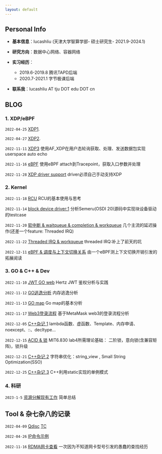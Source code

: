 ```yaml
---
layout: default
---
```


## Personal Info
+ **基本信息**：lucashliu  (天津大学智算学部- 硕士研究生-  2021.9-2024.1)
+ **研究方向**：数据中心网络、容器网络
+ **实习经历**：
  + 2019.6-2019.8 腾讯TAPD后端
  + 2020.7-2021.1 字节极课后端

+ **联系我**：lucashliu AT tju DOT edu DOT cn

## BLOG

### 1. XDP/eBPF

`2022-04-25`  [XDP1](./zp_1_xdp.html).

`2022-04-27`  [XDP2](./zp_2_xdp.html).

`2022-11-11`  [XDP3](https://note.youdao.com/s/K7H5TCsS)    使用AF_XDP在用户态轮询获取、处理、发送数据包实现userspace auto echo

`2022-11-16`  [eBPF](https://note.youdao.com/s/LIK6OcFF)     使用eBPF attach到Tracepoint，获取入口参数并处理

`2022-11-28`  [XDP driver support](https://note.youdao.com/s/Pi9LCcFN)   driver必须自己手动支持XDP



### 2. Kernel 

`2022-11-18` [RCU](https://note.youdao.com/s/OSh9iE6h)   RCU的基本使用与思考

`2022-11-14` [block device driver:1](https://note.youdao.com/s/XbmeobJS)   分析Semeru(OSDI 20)源码中实现块设备驱动的testcase

`2022-11-20` [软中断 & waitqueue & completion & workqueue](https://note.youdao.com/s/Gro9UOoA)  几个主流的延迟操作(还差一个feature: Threaded IRQ)

`2022-11-22` [Threaded IRQ & workqueue](https://note.youdao.com/s/9VZ6L4K) threaded IRQ:补上了前天的坑

`2022-12-11` [eBPF & 调度与上下文切换关系](https://note.youdao.com/s/FiIFMFqQ) 由一个eBPF测上下文切换开销引发的拓展阅读



### 3. GO &  C++ & Dev

`2022-11-10` [JWT GO web](https://note.youdao.com/s/Q8fVpGHg)  Hertz JWT 鉴权分析与实践

`2022-11-12` [GO逃逸分析](https://note.youdao.com/s/TOMh2MgU)   内存逃逸分析

`2022-11-13` [GO map](https://note.youdao.com/s/MPSsj3qm)   Go map的基本分析

`2022-11-17` [Web3登录流程](https://note.youdao.com/s/OYAVJcfu)  基于MetaMask web3的登录流程分析

`2022-12-05` [C++杂记 1](https://note.youdao.com/s/IsS4yh8g) lambda函数、虚函数、Template、内存申请、noexcept、::、decltype...

`2022-12-15` [ACID & 锁](https://note.youdao.com/s/4ot7WMM1)  MIT6.830 lab4所需理论基础： 二阶锁，意向锁(含兼容矩阵)，锁升级

`2022-12-21` [C++杂记 2](https://note.youdao.com/s/9TXIcDZI) 字符串优化：string_view ,  Small String Optimization(SSO)

`2022-12-25` [C++杂记 3](https://note.youdao.com/s/JsshQciT) C++利用static实现的单例模式



### 4. 科研

`2023-1-5` [资源分解现有工作](https://note.youdao.com/s/ZZMjRdHY)  简单总结



## Tool & 杂七杂八的记录

`2022-04-09`  [Qdisc](https://note.youdao.com/s/XQNOuATW)  [TC](https://note.youdao.com/s/WXRLLeNk)

``2022-04-26``  [IP命令示例](./zt_1_ip.md)

`2022-11-16`  [RDMA网卡查看](https://note.youdao.com/s/aC9L1GBd) 一次因为不知道网卡型号引发的愚蠢的查找经历





